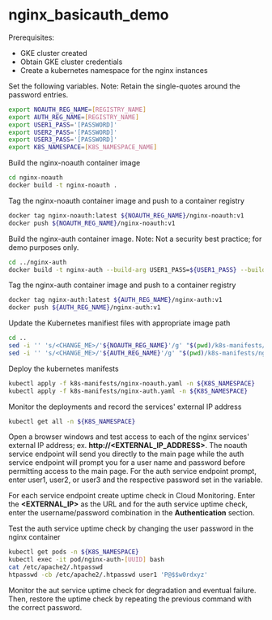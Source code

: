 # nginx_basicauth_demo

Prerequisites:

* GKE cluster created
* Obtain GKE cluster credentials
* Create a kubernetes namespace for the nginx instances

Set the following variables. Note: Retain the single-quotes around the password entries.

```bash
export NOAUTH_REG_NAME=[REGISTRY_NAME]
export AUTH_REG_NAME=[REGISTRY_NAME]
export USER1_PASS='[PASSWORD]'
export USER2_PASS='[PASSWORD]'
export USER3_PASS='[PASSWORD]'
export K8S_NAMESPACE=[K8S_NAMESPACE_NAME]
```

Build the nginx-noauth container image

```bash
cd nginx-noauth
docker build -t nginx-noauth .
```

Tag the nginx-noauth container image and push to a container registry 

```bash
docker tag nginx-noauth:latest ${NOAUTH_REG_NAME}/nginx-noauth:v1 
docker push ${NOAUTH_REG_NAME}/nginx-noauth:v1
```

Build the nginx-auth container image. Note: Not a security best practice; for demo purposes only.

```bash
cd ../nginx-auth
docker build -t nginx-auth --build-arg USER1_PASS=${USER1_PASS} --build-arg USER2_PASS=${USER2_PASS} --build-arg USER3_PASS=${USER3_PASS} .
```

Tag the nginx-auth container image and push to a container registry

```bash
docker tag nginx-auth:latest ${AUTH_REG_NAME}/nginx-auth:v1
docker push ${AUTH_REG_NAME}/nginx-auth:v1
```

Update the Kubernetes manifiest files with appropriate image path

```bash
cd ..
sed -i '' 's/<CHANGE_ME>/'${NOAUTH_REG_NAME}'/g' "$(pwd)/k8s-manifests/nginx-noauth.yaml"
sed -i '' 's/<CHANGE_ME>/'${AUTH_REG_NAME}'/g' "$(pwd)/k8s-manifests/nginx-auth.yaml"
```

Deploy the kubernetes manifests

```bash
kubectl apply -f k8s-manifests/nginx-noauth.yaml -n ${K8S_NAMESPACE}
kubectl apply -f k8s-manifests/nginx-auth.yaml -n ${K8S_NAMESPACE}
```

Monitor the deployments and record the services' external IP address

```bash
kubectl get all -n ${K8S_NAMESPACE}
```

Open a browser windows and test access to each of the nginx services' external IP address; ex. **http://<EXTERNAL_IP_ADDRESS>**. The noauth service endpoint will send you directly to the main page while the auth service endpoint will prompt you for a user name and password before permitting access to the main page. For the auth service endpoint prompt, enter user1, user2, or user3 and the respective password set in the variable.  

For each service endpoint create uptime check in Cloud Monitoring. Enter the **<EXTERNAL_IP>** as the URL and for the auth service uptime check, enter the username/password combination in the **Authentication** section.

Test the auth service uptime check by changing the user password in the nginx container

```bash
kubectl get pods -n ${K8S_NAMESPACE}
kubectl exec -it pod/nginx-auth-[UUID] bash
cat /etc/apache2/.htpasswd
htpasswd -cb /etc/apache2/.htpasswd user1 'P@$$w0rdxyz'
```

Monitor the aut service uptime check for degradation and eventual failure. Then, restore the uptime check by repeating the previous command with the correct password.
